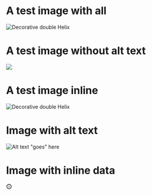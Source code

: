 # A test image with all

![Decorative double Helix][image0]

# A test image without alt text
![][image0]

# A test image inline
![Decorative double Helix](image.png)

# Image with alt text
![Alt text "goes" here][image0]

# Image with inline data
![][image1]

[image0]: /media_1dc0a2d290d791a050feb1e159746f52db392775a.jpeg

[image1]: data:image/svg+xml;base64,PHN2ZyBzdHJva2U9ImN1cnJlbnRDb2xvciIgZmlsbD0iY3VycmVudENvbG9yIiBzdHJva2Utd2lkdGg9IjAiIHZpZXdCb3g9IjAgMCAyNCAyNCIgY2xhc3M9Im10LTAuNSBoLTYgdy02IHNocmluay0wIiBoZWlnaHQ9IjFlbSIgd2lkdGg9IjFlbSIgeG1sbnM9Imh0dHA6Ly93d3cudzMub3JnLzIwMDAvc3ZnIj48cGF0aCBkPSJNMTIgMkM2LjQ4NiAyIDIgNi40ODYgMiAxMnM0LjQ4NiAxMCAxMCAxMCAxMC00LjQ4NiAxMC0xMFMxNy41MTQgMiAxMiAyem0wIDE4Yy00LjQxMSAwLTgtMy41ODktOC04czMuNTg5LTggOC04IDggMy41ODkgOCA4LTMuNTg5IDgtOCA4eiIvPjxwYXRoIGQ9Ik0xMSAxMWgydjZoLTJ6bTAtNGgydjJoLTJ6Ii8+PC9zdmc+